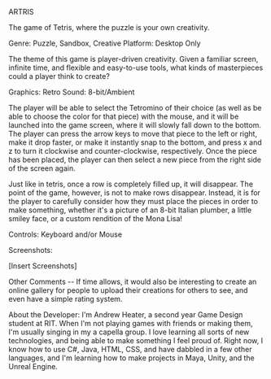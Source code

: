 ARTRIS

The game of Tetris, where the puzzle is your own creativity.

Genre: Puzzle, Sandbox, Creative
Platform: Desktop Only

The theme of this game is player-driven creativity. Given a familiar screen, infinite time, and flexible and easy-to-use tools, what kinds of masterpieces could a player think to create?

Graphics: Retro
Sound: 8-bit/Ambient

The player will be able to select the Tetromino of their choice (as well as be able to choose the color for that piece) with the mouse, and it will be launched into the game screen, where it will slowly fall down to the bottom. The player can press the arrow keys to move that piece to the left or right, make it drop faster, or make it instantly snap to the bottom, and press x and z to turn it clockwise and counter-clockwise, respectively. Once the piece has been placed, the player can then select a new piece from the right side of the screen again.

Just like in tetris, once a row is completely filled up, it will disappear. The point of the game, however, is not to make rows disappear. Instead, it is for the player to carefully consider how they must place the pieces in order to make something, whether it's a picture of an 8-bit Italian plumber, a little smiley face, or a custom rendition of the Mona Lisa!

Controls: Keyboard and/or Mouse

Screenshots:

[Insert Screenshots]

Other Comments --
If time allows, it would also be interesting to create an online gallery for people to upload their creations for others to see, and even have a simple rating system.

About the Developer:
I'm Andrew Heater, a second year Game Design student at RIT. When I'm not playing games with friends or making them, I'm usually singing in my a capella group. I love learning all sorts of new technologies, and being able to make something I feel proud of.
Right now, I know how to use C#, Java, HTML, CSS, and have dabbled in a few other languages, and I'm learning how to make projects in Maya, Unity, and the Unreal Engine.
